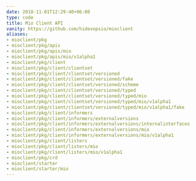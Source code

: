 ```yaml
---
date: 2018-11-01T12:29:40+06:00
type: code
title: Mio Client API
vanity: https://github.com/hidevopsio/mioclient
aliases:
- mioclient/pkg
- mioclient/pkg/apis
- mioclient/pkg/apis/mio
- mioclient/pkg/apis/mio/v1alpha1
- mioclient/pkg/client
- mioclient/pkg/client/clientset
- mioclient/pkg/client/clientset/versioned
- mioclient/pkg/client/clientset/versioned/fake
- mioclient/pkg/client/clientset/versioned/scheme
- mioclient/pkg/client/clientset/versioned/typed
- mioclient/pkg/client/clientset/versioned/typed/mio
- mioclient/pkg/client/clientset/versioned/typed/mio/v1alpha1
- mioclient/pkg/client/clientset/versioned/typed/mio/v1alpha1/fake
- mioclient/pkg/client/informers
- mioclient/pkg/client/informers/externalversions
- mioclient/pkg/client/informers/externalversions/internalinterfaces
- mioclient/pkg/client/informers/externalversions/mio
- mioclient/pkg/client/informers/externalversions/mio/v1alpha1
- mioclient/pkg/client/listers
- mioclient/pkg/client/listers/mio
- mioclient/pkg/client/listers/mio/v1alpha1
- mioclient/pkg/crd
- mioclient/starter
- mioclient/starter/mio
---
```

